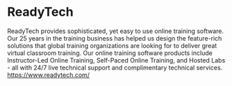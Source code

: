 # ReadyTech
ReadyTech provides sophisticated, yet easy to use online training software. Our 25 years in the training business has helped us design the feature-rich solutions that global training organizations are looking for to deliver great virtual classroom training. Our online training software products include Instructor-Led Online Training, Self-Paced Online Training, and Hosted Labs - all with 24/7 live technical support and complimentary technical services.
https://www.readytech.com/
